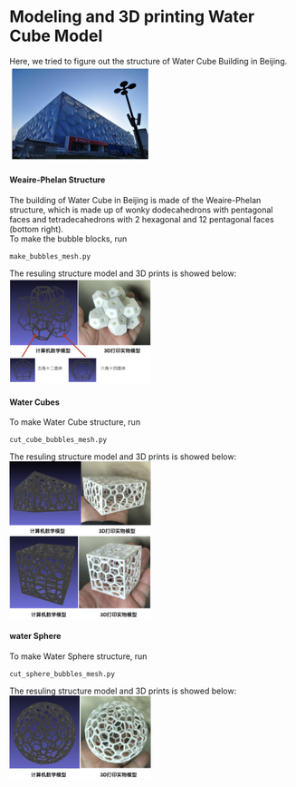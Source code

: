 # Modeling and 3D printing Water Cube Model 

Here, we tried to figure out the structure of Water Cube Building in Beijing.
<img src="Water_Cube_The_National_Aquatics_Center_Chaoyang_Beijing.jpg" width="250">  

#### Weaire-Phelan Structure
The building of Water Cube in Beijing is made of the Weaire-Phelan structure, which is made up of wonky dodecahedrons with pentagonal faces
and tetradecahedrons with 2 hexagonal and 12 pentagonal faces (bottom right).  
To make the bubble blocks, run  
```
make_bubbles_mesh.py
```
The resuling structure model and 3D prints is showed below:  
<img src="3d_bubbles.jpeg" width="250">   

#### Water Cubes  
To make Water Cube structure, run  
```
cut_cube_bubbles_mesh.py
```
The resuling structure model and 3D prints is showed below:  
<img src="3d_bubble_water_cube.png" width="250">   
<img src="3d_bubble_cube.png" width="250">   
#### water Sphere
To make Water Sphere structure, run  
```
cut_sphere_bubbles_mesh.py
```
The resuling structure model and 3D prints is showed below:  
<img src="3d_bubble_sphere.png" width="250">   

